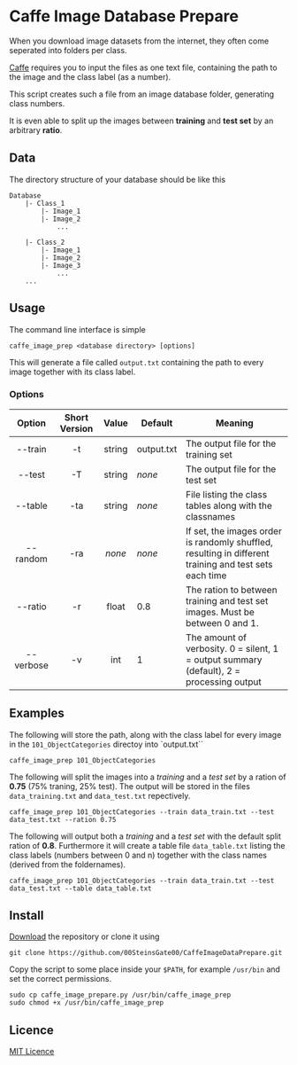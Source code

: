 # Caffe Image Database Prepare

When you download image datasets from the internet, they often come seperated into folders per class.

[Caffe](http://caffe.berkeleyvision.org) requires you to input the files as one text file, containing the path to the image and the class label (as a number).

This script creates such a file from an image database folder, generating class numbers.

It is even able to split up the images between **training** and **test set** by an arbitrary **ratio**.

## Data

The directory structure of your database should be like this

```
Database
	|- Class_1
		|- Image_1
		|- Image_2
			...
			
	|- Class_2
		|- Image_1
		|- Image_2
		|- Image_3
			...
	...
```

## Usage

The command line interface is simple

```
caffe_image_prep <database directory> [options]
```

This will generate a file called `output.txt` containing the path to every image together with its class label.

### Options

|   Option  | Short Version |  Value | Default    | Meaning                                                                                                |
|:---------:|:-------------:|:------:|------------|--------------------------------------------------------------------------------------------------------|
|  --train  |       -t      | string | output.txt | The output file for the training set                                                                   |
|   --test  |       -T      | string |   *none*   | The output file for the test set                                                                       |
|  --table  |      -ta      | string |   *none*   | File listing the class tables along with the classnames                                                |
|  --random |      -ra      | *none* |   *none*   | If set, the images order is randomly shuffled, resulting in different training and test sets each time |
|  --ratio  |       -r      |  float |     0.8    | The ration to between training and test set images. Must be between 0 and 1.                           |
| --verbose |       -v      |   int  |      1     | The amount of verbosity. 0 = silent, 1 = output summary (default), 2 = processing output               |


## Examples

The following will store the path, along with the class label for every image in the `101_ObjectCategories` directoy into `output.txt``

```
caffe_image_prep 101_ObjectCategories
```
The following will split the images into a *training* and a *test set* by a ration of **0.75** (75% traning, 25% test). The output will be stored in the files `data_training.txt` and `data_test.txt` repectively.

```
caffe_image_prep 101_ObjectCategories --train data_train.txt --test data_test.txt --ration 0.75
```

The following will output both a *training* and a *test set* with the default split ration of **0.8**. Furthermore it will create a table file `data_table.txt` listing the class labels (numbers between 0 and n) together with the class names (derived from the foldernames).

```
caffe_image_prep 101_ObjectCategories --train data_train.txt --test data_test.txt --table data_table.txt
```


## Install 

[Download](https://github.com/00SteinsGate00/KodiTVShowNamer/archive/master.zip) the repository or clone it using

```
git clone https://github.com/00SteinsGate00/CaffeImageDataPrepare.git
```

Copy the script to some place inside your `$PATH`, for example `/usr/bin` and set the correct permissions.

```
sudo cp caffe_image_prepare.py /usr/bin/caffe_image_prep
sudo chmod +x /usr/bin/caffe_image_prep
```

## Licence

[MIT Licence](LICENCE.md)

